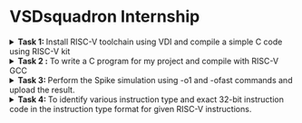 # VSDsquadron  Internship

<details>
<summary><b> Task 1: </b> Install RISC-V toolchain using VDI and compile a simple C code using RISC-V kit</summary>
 <br>

 **1. Installing virtual box :**

 ![Installing virtual box](https://github.com/VasanthKumar-05/vsdsquadron/assets/173717586/84ca4811-56a8-4164-9bd8-4f809d448b7e)

**2.Installing leafpad :**

![Installing leaf pad](https://github.com/VasanthKumar-05/vsdsquadron/assets/173717586/93ab7ba8-10fa-4c10-b52f-a66cfb0f9a91)

To install the leafpad, we should use the command 
``` sudo apt install leafpad ```
as above.

**3.Compiling and run sample C code :**

Step-1: We have to create a file for the sample code using the command,
```
    cd
    leafpad sum1ton.c &
```
Hence, the leafpad will get open.
   
Step-2 : Next we need to type the C code in the leafpad as below:

![sample C code](https://github.com/VasanthKumar-05/vsdsquadron/assets/173717586/cb649f45-782b-4213-b95a-a99bc4873d44)

then we should save the code.

Step-3: To run this code in terminal, we need to use the command 
```
    gcc sum1ton.c
    ls -ltr
```

To get the output, we should use the command ``` ./a.out ```

By using the above commands, we will get the output as

![Sample C output](https://github.com/VasanthKumar-05/vsdsquadron/assets/173717586/25fca97a-b86a-401f-abd9-7d22443b9f44)

**4.compiling and run sample code using RISC-V simulator :**

Step-1: To get the code into the simulator, use the command
```
   cat sum1ton.c
```

Step-2: To run the code using the simulator, use the command
```
   riscv64-unknown-elf-gcc -o1 -mabi=lp64 -march=rv64i -o sum1ton.o sum1ton.c
   ls -ltr sum1ton.o
```

![calculations of instructions using fast instructions](https://github.com/VasanthKumar-05/vsdsquadron/assets/173717586/6f5dd289-557a-4190-ad00-b2e4008b4e17)

Step-3: **To get the Assembly code output :**

Use the command,
 ```
     riscv64-unknown-elf-gcc -ofast -mabi=lp64 -march=rv64i -o sum1ton.o sum1ton.c
 ```
Then open another tab and use the following command:
```
    riscv64-unknown-elf-objdump -d sum1ton.o
```
After using the command you will get the complex assembly output.

To get the exact assembly output of your code, use the command
    
```
    riscv64-unknown-elf-objdump -d sum1ton.o | less
```

And finally search the main using ```/main```

Hence, you will get the final output of this task as 

![calculations of instructions](https://github.com/VasanthKumar-05/vsdsquadron/assets/173717586/059d35ea-d38b-46cb-a276-20b81dde9fb9)

</details>


<details>
 <summary> <b> Task 2 :</b> To write a C program for my project and compile with RISC-V GCC</summary>
 <br>

 **Project Title : Change dispense wizard: Engineering a vending machine with advanced change system**

 **What is Vending Machine :**

 An automated machine which is intended to provide the users with a diverse range of products: snacks, beverages, pizzas, cupcakes, newspapers, tickets, etc. A vending machine dispenses a product to the users based on the amount of money inserted and selection of the product. Vending machine is a 24x7 standalone unit which requires a standard power supply connection to function. It consist of simple electro-mechanical systems which helps to automate the entire vending process. In a nutshell, its basic function is to flawlessly issue users with a diverse range of products anytime.

 **What is Channge dispense wizard in vending machine :**

 The "Change Dispense Wizard" is a specialized framework designed to enhance the process of dispensing change in vending machines. This advanced system incorporates mechanical, electronic, and software components to ensure accurate, efficient, and reliable coin dispensing.

 **Benefits :**

 **1.Enhanced Customer Satisfaction :**
Quick and accurate change dispensing improves the overall user experience.

**2.Operational Efficiency :**
Reduces the likelihood of errors and machine downtime.

**3.Increased Security :**
Protects against fraud and tampering.

**4.Scalability :**
Can be adapted to different types of vending machines and environments.

![vm](https://github.com/VasanthKumar-05/vsdsquadron/assets/173717586/b0f6f497-276a-4a0a-9df7-5de1bdb13796)

**Program for the Project :**

```
#include <stdio.h>

// Function to calculate and dispense change
void dispenseChange(int amount) {
    int quarters, dimes, nickels, pennies;

    quarters = amount / 25;
    amount = amount % 25;

    dimes = amount / 10;
    amount = amount % 10;

    nickels = amount / 5;
    amount = amount % 5;

    pennies = amount;

    printf("Change dispensed:\n");
    printf("Quarters: %d\n", quarters);
    printf("Dimes: %d\n", dimes);
    printf("Nickels: %d\n", nickels);
    printf("Pennies: %d\n", pennies);
}

int main() {
    int cost, paid, change;

    // Get the cost of the item
    printf("Enter the cost of the item (in cents): ");
    scanf("%d", &cost);

    // Get the amount paid by the user
    printf("Enter the amount paid by the user (in cents): ");
    scanf("%d", &paid);

    // Calculate the change to be returned
    change = paid - cost;

    if (change < 0) {
        printf("Insufficient amount paid.\n");
    } else if (change == 0) {
        printf("Exact amount paid. No change needed.\n");
    } else {
        // Dispense the change
        dispenseChange(change);
    }

    return 0;
}
```

**1.Declaring VendingMachine in Terminal :**

![1 Declaring Vending Machine](https://github.com/VasanthKumar-05/vsdsquadron/assets/173717586/326b5cab-738b-428d-abe3-e7bfc9925b75)

**2.Typing the code in leafpad :**

![2 C program for the Vending Machine](https://github.com/VasanthKumar-05/vsdsquadron/assets/173717586/d88f6d2c-9a71-4a0c-9b14-7379b9dcf964)

**3.Executing the code and getting th output :**

![3 Input Output of  VendingMachine](https://github.com/VasanthKumar-05/vsdsquadron/assets/173717586/d65706c0-b1e6-490b-af5f-d4ee232cd4fa)

**4.compiling and run the code in RISC-V GCC :**

![4 Instructions for assembly code of VendingMachine](https://github.com/VasanthKumar-05/vsdsquadron/assets/173717586/8a890a71-771e-44dd-8d68-49acc8f29740)

**5.Assembly code output of VendingMachine :**

![5 Assembly code output of VendingMachine](https://github.com/VasanthKumar-05/vsdsquadron/assets/173717586/3b77559c-7c69-45f4-bbb5-f1a9eb6a9ef5)

This is the final output of the project.
</details>


<details>
 <summary><b> Task 3: </b> Perform the Spike simulation using -o1 and -ofast commands and upload the result. </summary>
 <br>

 In this task we have to perform the spike simulation using two different commands :
 1. -o1 command
 2. -ofast command

 **I.Spike simulation using -o1 command:**

 1.First run your program using riscv simulator and get the output using the command,
 ```
 riscv64-unknown-elf-gcc -o1 -mabi=lp64 -march=rv64i -o vendingmachine.o vendingmachine.c
 gcc vendingmachine.c
 ./a.out
 ```

 2.Now run the same program using spike simulator using the command,
 ```
 riscv64-unknown-elf-gcc -o1 -mabi-lp64 -march=rv64i -o vendingmachine.o vendingmachine.c
 spike pk vendingmachine.o
 ```

 3.check the both outputs. If the both outputs are same then the compilation is successful.

 ![1 Spike simulation using -o1 command](https://github.com/VasanthKumar-05/vsdsquadron/assets/173717586/4b796a3f-62ab-4cfc-9485-6834a2070c3e)

 4.Now go for debugging the assembly code using spike debugging command.
 
   To get the assembly code, use the command
   ```
   riscv64-unknown-elf-objdump -d vendingmachine.o | less
   ```

 ![Screenshot (31)](https://github.com/VasanthKumar-05/vsdsquadron/assets/173717586/36389a45-f5e7-4717-a019-ec18e3a0c926)

 To debug the code, use the spike command
 ```
 spike -d pk vendingmachine.o
 ```

 And then use the starting address of the assembly code ```until pc 0 100b0``` and compare the both address lines to check the result.

 ![Screenshot (32)](https://github.com/VasanthKumar-05/vsdsquadron/assets/173717586/9c88ebf5-027f-4ff3-b14e-2a6bead12f03)

 ![Screenshot (33)](https://github.com/VasanthKumar-05/vsdsquadron/assets/173717586/db81e921-7624-4517-8b5b-d3c60b853b9a)

 **II.Spike simulation using -ofast command:**

 This process is same like the above one. But instead of -o1 command, we use the -ofast command.
 
 1.Use the command to get the output using riscv simulator,
 ```
 riscv64-unknown-elf-gcc -ofast -mabi=lp64 -march=rv64i -o vendingmachine.o vendingmachine.c
 gcc vendingmachine.c
 ./a.out
 ```

 2.To get the spike simulation output, use the command
 ```
 riscv64-unknown-elf-gcc -ofast -mabi=lp64 -march=rv64i -o vendingmachine.o vendingmachine.c
 spike pk vendingmachine.o
 ```

 3.Check the both outputs. If both outputs are same then the compilation is successful.

 ![Screenshot (30)](https://github.com/VasanthKumar-05/vsdsquadron/assets/173717586/c2a3beaa-4b7a-4b70-a38c-62a63d89c542)

 4.Now we need to debug the assembly code.
 
 To get the assembly code, use the command 
 ```
 riscv64-unknown-elf-objdump -d vendingmachine.o | less
 ```

 ![Screenshot (31)](https://github.com/VasanthKumar-05/vsdsquadron/assets/173717586/54a8e1d2-11d2-4633-a46a-0e2666bd082b)

 To debug the assembly code, use the spike command
 ```
 spike -d pk vendingmachine.o
 ```

 Use the starting address ```until pc 0 100b0``` and continue debugging and check the results using both address line outputs.

 ![Screenshot (32)](https://github.com/VasanthKumar-05/vsdsquadron/assets/173717586/c57f17ee-f2bb-46c1-a04f-01cb02643d6a)

 ![Screenshot (33)](https://github.com/VasanthKumar-05/vsdsquadron/assets/173717586/af0d6e41-e403-4a24-bf3c-3e24b5f3efff)

 So, that's the end of the task 3.

</details>


<details>
 <summary><b> Task 4: </b> To identify various instruction type and exact 32-bit instruction code in the instruction type format for given RISC-V instructions. </summary>
 <br>

 *Chat gpt is used as an external source for gathering the information.*

 **What is RISC-V ?**

 RISC-V is an open, free, and extensible instruction set architecture (ISA) based on reduced instruction set computing (RISC) principles. It is designed to be simple, modular, and scalable, suitable for a wide range of applications from small embedded systems to high-performance processors. RISC-V is maintained by the RISC-V Foundation, promoting innovation and collaboration without licensing fees. Its open nature allows for customization and widespread adoption in both academic research and commercial development.

The RISC-V architecture defines several instruction formats for 32-bit instructions.

![MUKIE](https://github.com/VasanthKumar-05/vsdsquadron/assets/173717586/60ffaf38-af65-4af4-9369-3b1a05978e41)

 **Types of Instruction set formats:**

 **1.R-Type (Register-Register Operations):**

 - Used for: Arithmetic and logical operations.
 - Format:
   ```
    31       25 24    20 19    15 14    12 11       7 6       0
    +--------+--------+--------+--------+--------+--------+
    | funct7 |  rs2   |  rs1   | funct3 |   rd   | opcode |
    +--------+--------+--------+--------+--------+--------+
   ```
 - funct7: 7-bit function code
 - rs2: 5-bit source register 2
 - rs1: 5-bit source register 1
 - funct3: 3-bit function code
 - rd: 5-bit destination register
 - opcode: 7-bit opcode

 **2.I-Type (Immediate Operations):**

 - Used for: Immediate arithmetic, loads, and system calls.
 - Format:
 ```
  31       20 19    15 14    12 11       7 6       0
  +--------+--------+--------+--------+--------+
  | imm[11:0] |  rs1   | funct3 |   rd   | opcode |
  +--------+--------+--------+--------+--------+
 ```
 - imm: 12-bit immediate value
 - rs1: 5-bit source register 1
 - funct3: 3-bit function code
 - rd: 5-bit destination register
 - opcode: 7-bit opcode

 **3.S-Type (Store Instructions):**

 - Used for: Store operations
 - Format:
 ```
 31       25 24    20 19    15 14    12 11       7 6       0
 +--------+--------+--------+--------+--------+--------+
 | imm[11:5] |  rs2   |  rs1   | funct3 | imm[4:0] | opcode |
 +--------+--------+--------+--------+--------+--------+
 ```
 - imm: 12-bit immediate value (split between imm[11:5] and imm[4:0])
 - rs2: 5-bit source register 2 (value to be stored)
 - rs1: 5-bit source register 1 (base address)
 - funct3: 3-bit function code
 - opcode: 7-bit opcode

 **4.B-Type (Branch Instructions):**

 - Used for: Conditional branches
 - Format:
 ```
 31       25 24    20 19    15 14    12 11       7 6       0
 +--------+--------+--------+--------+--------+--------+
 | imm[12|10:5] |  rs2   |  rs1   | funct3 | imm[4:1|11] | opcode |
 +--------+--------+--------+--------+--------+--------+
 ```
 - imm: 12-bit immediate value (split between imm[12|10:5] and imm[4:1|11])
 - rs2: 5-bit source register 2
 - rs1: 5-bit source register 1
 - funct3: 3-bit function code
 - opcode: 7-bit opcode

 **5.U-Type (Upper Immediate Instructions):**

 - Used for: Loading upper immediate, for large constants
 - Format:
 ```
  31       12 11       7 6       0
  +--------+--------+--------+
  |       imm[31:12]       |   rd   | opcode |
  +--------+--------+--------+
 ```
 - imm: 20-bit immediate value
 - rd: 5-bit destination register
 - opcode: 7-bit opcode

 **6.J-Type (Jump Instructions):**

 - Used for: Unconditional jumps
 - Format:
 ```
  31       12 11       7 6       0
  +--------+--------+--------+
  | imm[20|10:1|11|19:12] |   rd   | opcode |
  +--------+--------+--------+
 ```
 - imm: 20-bit immediate value (split between imm[20|10:1|11|19:12])
 - rd: 5-bit destination register (link address)
 - opcode: 7-bit opcode

 These formats provide a consistent and efficient way to encode the diverse set of instructions in the RISC-V ISA. Each format is tailored to the specific needs 
 of different types of operations, ensuring both simplicity and flexibility in instruction encoding.

 **Now let's compute the instruction code for the given instructions in the below figure:**

 ![Screenshot 2024-07-08 125025](https://github.com/VasanthKumar-05/vsdsquadron/assets/173717586/3e457e0d-9569-45d7-98bb-c9240fac2e66)


 **1.ADD r1,r2,r3**
 
  Type: R
  
  Opcode: 0110011
  
  rd : 00001
  
  funct3: 000
  
  rs1 : 00010
  
  rs2 : 00011
  
  funct7: 0000000
  
 *32-bit instruction code:*
  ```
   0000000 00011 00010 000 00001 0110011
  ```

 **2.SUB r3, r1, r2**

   Type: R
   
   Opcode: 0110011
   
   rd: 00011
   
   funct3: 000
   
   rs1 : 00001
   
   rs2 : 00010
   
   funct7: 0100000
   
   *32-bit instruction code:*
   ```
    0100000 00010 00001 000 00011 0110011
   ```

 **3.AND r2,r1,r3**

   Type: R
   
   Opcode: 0110011
   
   rd : 00010
   
   funct3: 111
   
   rs1 : 00001
   
   rs2 : 00011
   
   funct7: 0000000
   
   *32-bit instruction code:*
   ```
    0000000 00011 00001 111 00010 0110011
   ```

 **4.OR r8, r2, r5**

 Type: R
 
 Opcode: 0110011
 
rd : 01000

funct3: 110

rs1 : 00010

rs2 : 00101

funct7: 0000000

*32-bit instruction code:*
```
0000000 00101 00010 110 01000 0110011
```

 **5.XOR r8,r1,r4**

 Type: R
 
 Opcode: 0110011
 
rd : 01000

funct3: 100

rs1 : 00001

rs2 : 00100

funct7: 0000000

*32-bit instruction code:*
```
0000000 00100 00001 100 01000 0110011
```

 **6.SLT r10,r2,r4**

 Type: R

 Opcode: 0110011
 
rd : 01010

funct3: 010

rs1 : 00010

rs2 : 00100

funct7: 0000000

*32-bit instruction code:*
```
0000000 00100 00010 010 01010 0110011
```

**7.ADDI r12,r3,5**

Type: I

Opcode: 0010011

rd : 01100

funct3: 000

rs1 : 00011

imm: 000000000101

*32-bit instruction code:*
```
000000000101 00011 000 01100 0010011
```

 **8.SW r3,r1,r4**

 Type: S
 
 Opcode: 0100011
 
imm[4:0]: 00100

rs1 : 00001

rs2 : 00011

funct3: 010

imm[11:5]: 0000000

*32-bit instruction code:*
```
0000000 00011 00001 010 00100 0100011
```

 **9.SRL r16,r11,r2**

 Type: R
 
 Opcode: 0110011
 
rd : 10000

funct3: 101

rs1 : 01011

rs2 : 00010

funct7: 0000000

*32-bit instruction code:*
```
0000000 00010 01011 101 10000 0110011
```

 **10.BNE r0, r1, 20**

  Type: B
  
  Opcode: 1100011
  
imm[12|10:5]: 0000001

rs2: 00001

rs1: 00000

funct3: 001

imm[4:1|11]: 01000

*32-bit instruction code:*
```
0000000 00001 00000 001 00101 0000001
```

 **11.BEQ r0, r0, 15**

  Type: B
  
  Opcode: 1100011
  
funct3: 000

rs1: 00000

rs2: 00000

imm[11:0]: 15

*32-bit instruction code:*
```
0000000 00000 00000 000 01111 0000000
```

 **12.LW r13,r11,2**

 Type: I
 
 Opcode: 0000011
 
rd: 01101

funct3: 010

rs1: 01011

Immediate: 00010

*32-bit instruction code:*
```
000000000010 01011 010 01101 0000011
```

 **13.SLL r15,r11,r2**

 Type: R
 
 Opcode: 0110011
 
rd : 01111

funct3: 001

rs1 : 01011

rs2 : 00010

funct7: 0000000

*32-bit instruction code:*
```
0000000 00010 01011 001 01111 0110011
```

So, that's the end of this task.

</details>
